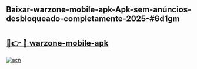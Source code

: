 ## Baixar-warzone-mobile-apk-Apk-sem-anúncios-desbloqueado-completamente-2025-#6d1gm

# <h2><a href="https://ainizakaria.my?title=warzone-mobile-apk&ref=20M">🔗👉 🔴 warzone-mobile-apk</a></h2>

[![acn](https://github.com/user-attachments/assets/0f9c940e-d8b0-45ae-aac7-cd30a18b3e1c)](https://ainizakaria.my?title=warzone-mobile-apk&ref=20M)

